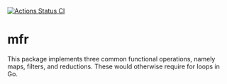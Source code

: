 [![Actions Status CI](https://github.com/Fontkodo/mfr/workflows/mfr/badge.svg)](https://github.com/Fontkodo/mfr/actions/workflows/main.yml)

# mfr

This package implements three common functional operations,
namely maps, filters, and reductions.
These would otherwise require for loops in Go.
